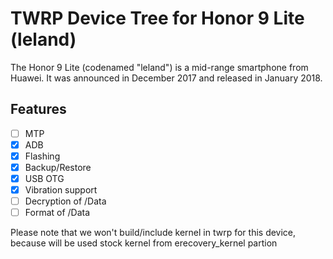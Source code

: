 # TWRP Device Tree for Honor 9 Lite (leland)

The Honor 9 Lite (codenamed "leland") is a mid-range smartphone from Huawei. It was announced in December 2017 and released in January 2018.

## Features

- [ ] MTP
- [X] ADB
- [X] Flashing
- [X] Backup/Restore
- [X] USB OTG
- [X] Vibration support
- [ ] Decryption of /Data
- [ ] Format of /Data

Please note that we won't build/include kernel in twrp for this device, because will be used stock kernel from erecovery_kernel partion